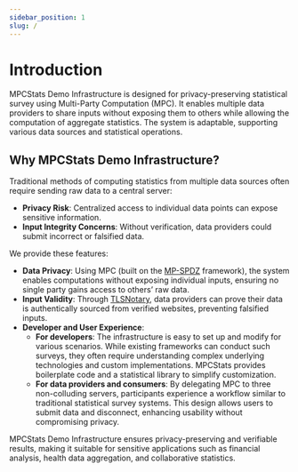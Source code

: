 ```yaml
---
sidebar_position: 1
slug: /
---
```


# Introduction

MPCStats Demo Infrastructure is designed for privacy-preserving statistical survey using Multi-Party Computation (MPC). It enables multiple data providers to share inputs without exposing them to others while allowing the computation of aggregate statistics. The system is adaptable, supporting various data sources and statistical operations.

## Why MPCStats Demo Infrastructure?

Traditional methods of computing statistics from multiple data sources often require sending raw data to a central server:
- **Privacy Risk**: Centralized access to individual data points can expose sensitive information.
- **Input Integrity Concerns**: Without verification, data providers could submit incorrect or falsified data.

We provide these features:
- **Data Privacy**: Using MPC (built on the [MP-SPDZ](https://github.com/data61/MP-SPDZ/) framework), the system enables computations without exposing individual inputs, ensuring no single party gains access to others’ raw data.
- **Input Validity**: Through [TLSNotary](https://tlsnotary.org/), data providers can prove their data is authentically sourced from verified websites, preventing falsified inputs.
- **Developer and User Experience**:
  - **For developers**: The infrastructure is easy to set up and modify for various scenarios. While existing frameworks can conduct such surveys, they often require understanding complex underlying technologies and custom implementations. MPCStats provides boilerplate code and a statistical library to simplify customization.
  - **For data providers and consumers**: By delegating MPC to three non-colluding servers, participants experience a workflow similar to traditional statistical survey systems. This design allows users to submit data and disconnect, enhancing usability without compromising privacy.

MPCStats Demo Infrastructure ensures privacy-preserving and verifiable results, making it suitable for sensitive applications such as financial analysis, health data aggregation, and collaborative statistics.
<!--
MPCStats Demo Infrastructure is the demo built by the [MPCStats](https://pse.dev/en/projects/mpc-stats) team for [Devcon 7](https://www.youtube.com/watch?v=wCp7Zsjou7w). Data providers can share their data privately, and data consumers can learn statistical results from all shared data.

![graph: data providers -> data consumers]


provides a boilerplate to perform statistical analysis on data shared by data providers, without data providers revealing their data. Developers can use this boilerplate to build their own privacy-preserving applications by modifying existing components or extending functionality. We support use cases with this pattern:

1. Data providers generate a proof for their data from some website using [TLSNotary](https://tlsnotary.org/), which does not reveal their data.
2. Arbitrary computation can be performed on all data providers' masked data using MPC: we're using [MP-SPDZ](https://github.com/data61/MP-SPDZ/) as our underlying MPC framework.

Data consumers can be convinced the statistical results are correct without revealing their data.

![client-interface](./client-interface.png)

TODO: should be two examples: simple and binance

The current implementation demonstrates our [demo at Devcon 7](https://pse-team.notion.site/MPCStats-Devcon-Demo-Report-3055bb69afd24d60bf8ee8d4fa5f774c) where participants collaboratively compute the statistical results from their ETH balance on Binance. This docs explain how everything works, how to modify the boilerplate, and how to deploy the infrastructure. See our talk [here](https://www.youtube.com/watch?v=wCp7Zsjou7w).

-->
